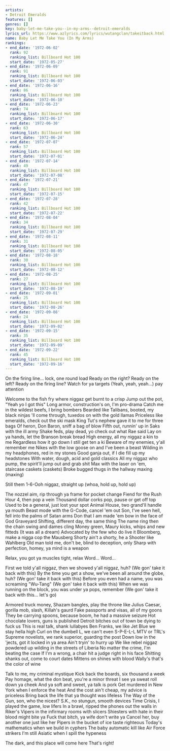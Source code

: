 ```yaml
---
artists:
- Detroit Emeralds
features: []
genres: []
key: baby-let-me-take-you--in-my-arms--detroit-emeralds
lyrics_url: https://www.azlyrics.com/lyrics/wutangclan/takeitback.html
name: Baby Let Me Take You (In My Arms)
rankings:
- end_date: '1972-06-02'
  rank: 92
  ranking_list: Billboard Hot 100
  start_date: '1972-05-27'
- end_date: '1972-06-09'
  rank: 91
  ranking_list: Billboard Hot 100
  start_date: '1972-06-03'
- end_date: '1972-06-16'
  rank: 86
  ranking_list: Billboard Hot 100
  start_date: '1972-06-10'
- end_date: '1972-06-23'
  rank: 74
  ranking_list: Billboard Hot 100
  start_date: '1972-06-17'
- end_date: '1972-06-30'
  rank: 63
  ranking_list: Billboard Hot 100
  start_date: '1972-06-24'
- end_date: '1972-07-07'
  rank: 57
  ranking_list: Billboard Hot 100
  start_date: '1972-07-01'
- end_date: '1972-07-14'
  rank: 49
  ranking_list: Billboard Hot 100
  start_date: '1972-07-08'
- end_date: '1972-07-21'
  rank: 47
  ranking_list: Billboard Hot 100
  start_date: '1972-07-15'
- end_date: '1972-07-28'
  rank: 42
  ranking_list: Billboard Hot 100
  start_date: '1972-07-22'
- end_date: '1972-08-04'
  rank: 34
  ranking_list: Billboard Hot 100
  start_date: '1972-07-29'
- end_date: '1972-08-11'
  rank: 31
  ranking_list: Billboard Hot 100
  start_date: '1972-08-05'
- end_date: '1972-08-18'
  rank: 30
  ranking_list: Billboard Hot 100
  start_date: '1972-08-12'
- end_date: '1972-08-25'
  rank: 27
  ranking_list: Billboard Hot 100
  start_date: '1972-08-19'
- end_date: '1972-09-01'
  rank: 25
  ranking_list: Billboard Hot 100
  start_date: '1972-08-26'
- end_date: '1972-09-08'
  rank: 24
  ranking_list: Billboard Hot 100
  start_date: '1972-09-02'
- end_date: '1972-09-15'
  rank: 35
  ranking_list: Billboard Hot 100
  start_date: '1972-09-09'
- end_date: '1972-09-22'
  rank: 45
  ranking_list: Billboard Hot 100
  start_date: '1972-09-16'
---
```



On the firing line... lock, one round load
Ready on the right? Ready on the left?
Ready on the firing line? Watch for ya targets
(Yeah, yeah, yeah...) pay attention


Welcome to the fish fry where niggaz get burnt to a crisp
Jump out the pot, "Yeah yo I got this"
Long armor, construction's on, I'm pro-drama
Catch me in the wildest beefs, I bring bombers
Bearded like Talibans, booted, my black ninjas
'll come through, tuxedos on with the gold llamas
Priceless like emeralds, check out the ski mask
King Tut's nephew gave it to me for three bags
Of heron, Don Baron, sniff a bag of blow
Fifth out, runnin' up in Saks with the ill army
Shake feds, play dead, yo check out what Rae said
Lay on ya hands, let the Branson break bread
High energy, all my niggaz a kin to me
Regardless how it go down I still get ten a ki
Beware of my enemies, y'all remember me
Nikes with the low goose on and I've been a beast
Wilding in my headphones, red in my stones
Good ganja out, if I die fill up my headstones
With water, dough, acid and gold classics
All my niggaz who pump, the spirit'll jump out and grab shit
Max with the laser on 'em, staircase caskets (caskets)
Broke bugged thugs in the hallway maxing (maxing)


Still them 1-6-Ooh niggaz, straight up (whoa, hold up, hold up)


The nozzel aim, rip through ya frame for pocket change
Fiend for the Rush Hour 4, then pop a vein
Thousand dollar corks pop, pause or get off top
Used to be a general, just lost your spot
Animal House, two grand'll handle ya mouth
Beast mode with the G-Code, cancel 'em out
Son, I've seen hell, fell into the palms of Satan arms
Don that I am made 'em bow in the face of God
Graveyard Shifting, different day, the same thing
The name ring then the chain swing and dames cling
Money green, Maury kicks, whips and new fitteds
(It was all a dream) Advocated by the few who do live it
Bloomberg, make a nigga cop the Mausberg
Shorty ain't a shorty, he a Shooter like Wahlberg
Old man told me, don't be, blind to deception, only
Sharp with perfection, homey, ya mind is a weapon


Relax, you got ya muscles tight, relax
Word... Word...


First we told y'all niggaz, then we showed y'all niggaz, huh?
(We gon' take it back with this)
By the time you get a show, we've been all around the globe, huh?
(We gon' take it back with this)
Before you even had a name, you was screaming "Wu-Tang"
(We gon' take it back with this)
When we was running on the block, you was under ya pops, remember
(We gon' take it back with this... let's go)


Armored truck money, Shazam bangles, play the throne like
Julius Caesar, gorilla mob, slash, Killah's gaurd
Fake passports and visas, all of my goons
They be carrying spoons, because boom, he had a massive seizure
Hot chocolate lovers, guns is published
Detroit bitches out of town be dying to fuck us
This is real talk, shank lullabyes
Ben Franks, we like Jet Blue we stay hella high
Curl on the dumbell L, we can't even S-P-E-L-L MTV or TRL's
Supreme novelists, we rank superior, guarding the post
Down low in the 'jects, got it locked in ya area
Ain't tryin' to hurry up
We like rebel niggaz powdered up wilding in the streets of Liberia
No matter the crime, I'm beating the case
If I'm a wrong, a chair hit a judge right in his face
Shitting shanks out, come to court dates
Mittens on shines with blood Wally's that's the color of wine


Talk to me, my criminal mystique
Kick back the boards, six thousand a week
Pay homage, what the don beat, you're a minor threat
I see ya sweat roll down ya cheek
And ya soft and sweet, ya talk is pork
Get murdered in New York when I enforce the heat
And the cost ain't cheap, my advice is priceless
Bring back the life that ya thought was lifeless
The Way of the Gun, son, who the nicest?
S.K., no stungun, smooth devices
Time Crisis, I played the game, low lifers
In a brawl, ripped the phones out the walls in Riker's
Vipers in the infirmary rooms with slicers
Shiesters with hate in their blood might bite ya
Fuck that bitch, ya wife don't write ya
Cancel her, buy another one just like her
Pipers in the bucket of ice taste righteous
Today's mathematics when we build in cyphers
The baby automatic kill like Air Force strikers
I'm still Asiatic when I spill the hypeness


The dark, and this place will come here
That's right!





